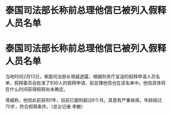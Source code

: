 # 泰国司法部长称前总理他信已被列入假释人员名单

# 泰国司法部长称前总理他信已被列入假释人员名单

当地时间2月13日，泰国司法部长塔威透露，根据刑务厅呈送的假释申请人员名单，假释委员会批准了930人的假释申请，前总理他信也在该名单中。他信具体将在什么时间获得假释尚未确定。

塔威称，他信此前获刑1年，目前已服刑超过6个月。其患有严重疾病，年龄超过70岁，符合假释条件。（总台记者 李敏）

